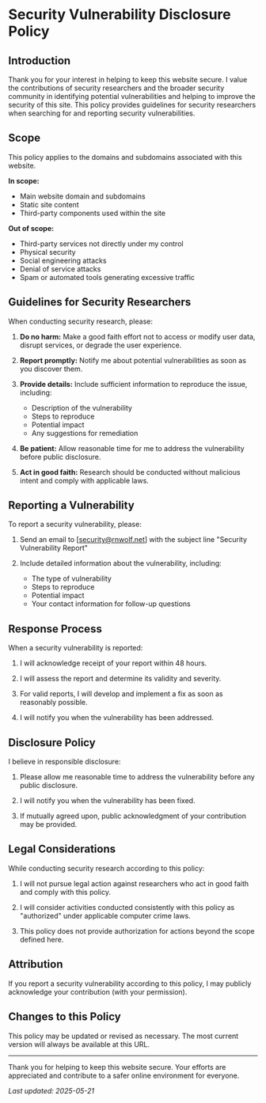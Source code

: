 # Security Vulnerability Disclosure Policy

## Introduction

Thank you for your interest in helping to keep this website secure. I value the contributions of security researchers and the broader security community in identifying potential vulnerabilities and helping to improve the security of this site. This policy provides guidelines for security researchers when searching for and reporting security vulnerabilities.

## Scope

This policy applies to the domains and subdomains associated with this website.

**In scope:**
- Main website domain and subdomains
- Static site content
- Third-party components used within the site

**Out of scope:**
- Third-party services not directly under my control
- Physical security
- Social engineering attacks
- Denial of service attacks
- Spam or automated tools generating excessive traffic

## Guidelines for Security Researchers

When conducting security research, please:

1. **Do no harm:** Make a good faith effort not to access or modify user data, disrupt services, or degrade the user experience.

2. **Report promptly:** Notify me about potential vulnerabilities as soon as you discover them.

3. **Provide details:** Include sufficient information to reproduce the issue, including:
   - Description of the vulnerability
   - Steps to reproduce
   - Potential impact
   - Any suggestions for remediation

4. **Be patient:** Allow reasonable time for me to address the vulnerability before public disclosure.

5. **Act in good faith:** Research should be conducted without malicious intent and comply with applicable laws.

## Reporting a Vulnerability

To report a security vulnerability, please:

1. Send an email to [security@rnwolf.net] with the subject line "Security Vulnerability Report"

2. Include detailed information about the vulnerability, including:
   - The type of vulnerability
   - Steps to reproduce
   - Potential impact
   - Your contact information for follow-up questions

## Response Process

When a security vulnerability is reported:

1. I will acknowledge receipt of your report within 48 hours.

2. I will assess the report and determine its validity and severity.

3. For valid reports, I will develop and implement a fix as soon as reasonably possible.

4. I will notify you when the vulnerability has been addressed.

## Disclosure Policy

I believe in responsible disclosure:

1. Please allow me reasonable time to address the vulnerability before any public disclosure.

2. I will notify you when the vulnerability has been fixed.

3. If mutually agreed upon, public acknowledgment of your contribution may be provided.

## Legal Considerations

While conducting security research according to this policy:

1. I will not pursue legal action against researchers who act in good faith and comply with this policy.

2. I will consider activities conducted consistently with this policy as "authorized" under applicable computer crime laws.

3. This policy does not provide authorization for actions beyond the scope defined here.

## Attribution

If you report a security vulnerability according to this policy, I may publicly acknowledge your contribution (with your permission).

## Changes to this Policy

This policy may be updated or revised as necessary. The most current version will always be available at this URL.

---

Thank you for helping to keep this website secure. Your efforts are appreciated and contribute to a safer online environment for everyone.

*Last updated: 2025-05-21*